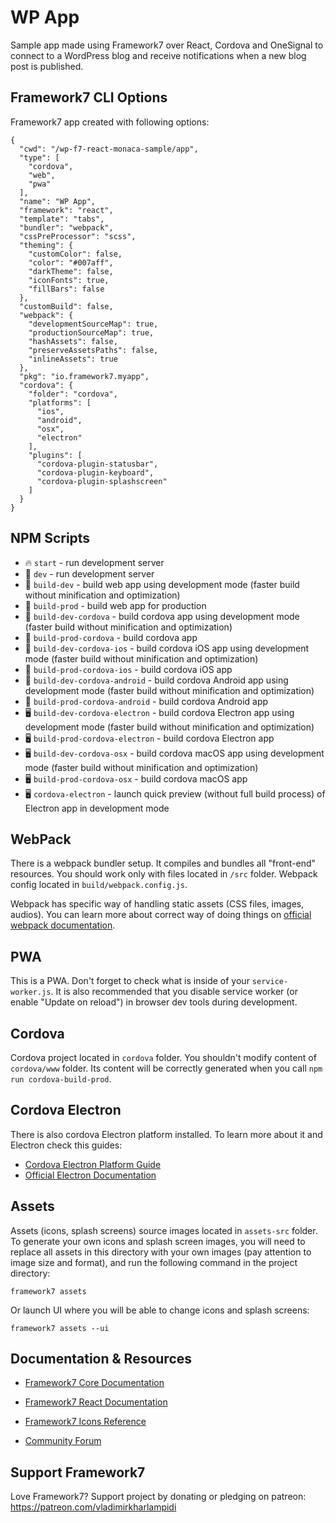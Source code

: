 # WP App

Sample app made using Framework7 over React, Cordova and OneSignal to connect to a WordPress blog and receive notifications when a new blog post is published.

## Framework7 CLI Options

Framework7 app created with following options:

```
{
  "cwd": "/wp-f7-react-monaca-sample/app",
  "type": [
    "cordova",
    "web",
    "pwa"
  ],
  "name": "WP App",
  "framework": "react",
  "template": "tabs",
  "bundler": "webpack",
  "cssPreProcessor": "scss",
  "theming": {
    "customColor": false,
    "color": "#007aff",
    "darkTheme": false,
    "iconFonts": true,
    "fillBars": false
  },
  "customBuild": false,
  "webpack": {
    "developmentSourceMap": true,
    "productionSourceMap": true,
    "hashAssets": false,
    "preserveAssetsPaths": false,
    "inlineAssets": true
  },
  "pkg": "io.framework7.myapp",
  "cordova": {
    "folder": "cordova",
    "platforms": [
      "ios",
      "android",
      "osx",
      "electron"
    ],
    "plugins": [
      "cordova-plugin-statusbar",
      "cordova-plugin-keyboard",
      "cordova-plugin-splashscreen"
    ]
  }
}
```

## NPM Scripts

- 🔥 `start` - run development server
- 🔧 `dev` - run development server
- 🔧 `build-dev` - build web app using development mode (faster build without minification and optimization)
- 🔧 `build-prod` - build web app for production
- 📱 `build-dev-cordova` - build cordova app using development mode (faster build without minification and optimization)
- 📱 `build-prod-cordova` - build cordova app
- 📱 `build-dev-cordova-ios` - build cordova iOS app using development mode (faster build without minification and optimization)
- 📱 `build-prod-cordova-ios` - build cordova iOS app
- 📱 `build-dev-cordova-android` - build cordova Android app using development mode (faster build without minification and optimization)
- 📱 `build-prod-cordova-android` - build cordova Android app
- 🖥 `build-dev-cordova-electron` - build cordova Electron app using development mode (faster build without minification and optimization)
- 🖥 `build-prod-cordova-electron` - build cordova Electron app
- 🖥 `build-dev-cordova-osx` - build cordova macOS app using development mode (faster build without minification and optimization)
- 🖥 `build-prod-cordova-osx` - build cordova macOS app
- 🖥 `cordova-electron` - launch quick preview (without full build process) of Electron app in development mode

## WebPack

There is a webpack bundler setup. It compiles and bundles all "front-end" resources. You should work only with files located in `/src` folder. Webpack config located in `build/webpack.config.js`.

Webpack has specific way of handling static assets (CSS files, images, audios). You can learn more about correct way of doing things on [official webpack documentation](https://webpack.js.org/guides/asset-management/).

## PWA

This is a PWA. Don't forget to check what is inside of your `service-worker.js`. It is also recommended that you disable service worker (or enable "Update on reload") in browser dev tools during development.

## Cordova

Cordova project located in `cordova` folder. You shouldn't modify content of `cordova/www` folder. Its content will be correctly generated when you call `npm run cordova-build-prod`.

## Cordova Electron

There is also cordova Electron platform installed. To learn more about it and Electron check this guides:

- [Cordova Electron Platform Guide](https://cordova.apache.org/docs/en/latest/guide/platforms/electron/index.html)
- [Official Electron Documentation](https://electronjs.org/docs)

## Assets

Assets (icons, splash screens) source images located in `assets-src` folder. To generate your own icons and splash screen images, you will need to replace all assets in this directory with your own images (pay attention to image size and format), and run the following command in the project directory:

```
framework7 assets
```

Or launch UI where you will be able to change icons and splash screens:

```
framework7 assets --ui
```

## Documentation & Resources

- [Framework7 Core Documentation](https://framework7.io/docs/)

- [Framework7 React Documentation](https://framework7.io/react/)

- [Framework7 Icons Reference](https://framework7.io/icons/)
- [Community Forum](https://forum.framework7.io)

## Support Framework7

Love Framework7? Support project by donating or pledging on patreon:
https://patreon.com/vladimirkharlampidi
